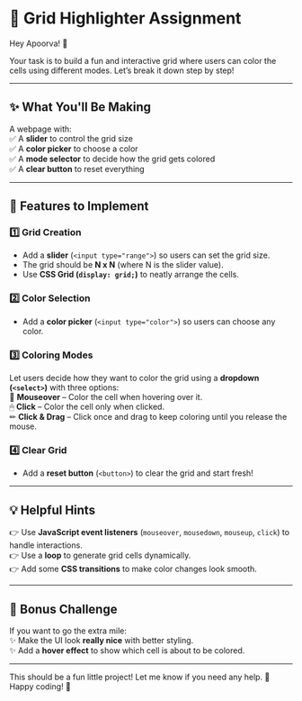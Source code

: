 # 🎨 Grid Highlighter Assignment  

Hey Apoorva! 👋  

Your task is to build a fun and interactive grid where users can color the cells using different modes. Let’s break it down step by step!  

---

## ✨ What You'll Be Making  
A webpage with:  
✅ A **slider** to control the grid size  
✅ A **color picker** to choose a color  
✅ A **mode selector** to decide how the grid gets colored  
✅ A **clear button** to reset everything  

---

## 🔧 Features to Implement  

### 1️⃣ Grid Creation  
- Add a **slider** (`<input type="range">`) so users can set the grid size.  
- The grid should be **N x N** (where N is the slider value).  
- Use **CSS Grid (`display: grid;`)** to neatly arrange the cells.  

### 2️⃣ Color Selection  
- Add a **color picker** (`<input type="color">`) so users can choose any color.  

### 3️⃣ Coloring Modes  
Let users decide how they want to color the grid using a **dropdown (`<select>`)** with three options:  
🎨 **Mouseover** – Color the cell when hovering over it.  
🖱 **Click** – Color the cell only when clicked.  
✏ **Click & Drag** – Click once and drag to keep coloring until you release the mouse.  

### 4️⃣ Clear Grid  
- Add a **reset button** (`<button>`) to clear the grid and start fresh!  

---

## 💡 Helpful Hints  
👉 Use **JavaScript event listeners** (`mouseover`, `mousedown`, `mouseup`, `click`) to handle interactions.  
👉 Use a **loop** to generate grid cells dynamically.  
👉 Add some **CSS transitions** to make color changes look smooth.  

---

## 🎯 Bonus Challenge  
If you want to go the extra mile:  
✨ Make the UI look **really nice** with better styling.  
✨ Add a **hover effect** to show which cell is about to be colored.  

---

This should be a fun little project! Let me know if you need any help. 🚀  
Happy coding! 🎉  
